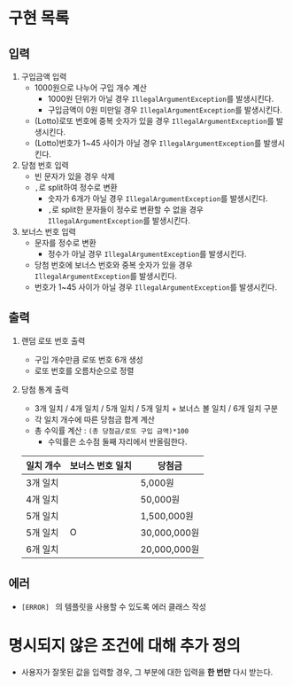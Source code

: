 # 구현 목록

## 입력
1. 구입금액 입력
   - 1000원으로 나누어 구입 개수 계산
     - 1000원 단위가 아닐 경우 `IllegalArgumentException`를 발생시킨다.
     - 구입금액이 0원 미만일 경우 `IllegalArgumentException`를 발생시킨다.
   - (Lotto)로또 번호에 중복 숫자가 있을 경우 `IllegalArgumentException`를 발생시킨다.
   - (Lotto)번호가 1~45 사이가 아닐 경우 `IllegalArgumentException`를 발생시킨다.
2. 당첨 번호 입력
   - 빈 문자가 있을 경우 삭제
   - `,`로 split하여 정수로 변환
     - 숫자가 6개가 아닐 경우 `IllegalArgumentException`를 발생시킨다.
     - `,`로 split한 문자들이 정수로 변환할 수 없을 경우 `IllegalArgumentException`를 발생시킨다.
3. 보너스 번호 입력
   - 문자를 정수로 변환
      - 정수가 아닐 경우 `IllegalArgumentException`를 발생시킨다.
   - 당첨 번호에 보너스 번호와 중복 숫자가 있을 경우 `IllegalArgumentException`를 발생시킨다.
   - 번호가 1~45 사이가 아닐 경우 `IllegalArgumentException`를 발생시킨다.

## 출력
1. 랜덤 로또 번호 출력
   - 구입 개수만큼 로또 번호 6개 생성
   - 로또 번호를 오름차순으로 정렬
2. 당첨 통계 출력
   - 3개 일치 / 4개 일치 / 5개 일치 / 5개 일치 + 보너스 볼 일치 / 6개 일치 구분
   - 각 일치 개수에 따른 당첨금 합계 계산
   - 총 수익률 계산 : `(총 당첨금/로또 구입 금액)*100`
     - 수익률은 소수점 둘째 자리에서 반올림한다.
   
   | 일치 개수 | 보너스 번호 일치 | 당첨금         |
   |-------|-----------|-------------|
   | 3개 일치 |           | 5,000원      |
   | 4개 일치 |           | 50,000원     |
   | 5개 일치 |           | 1,500,000원  |
   | 5개 일치 | O         | 30,000,000원 |
   | 6개 일치 |           | 20,000,000원 |


## 에러
- `[ERROR] ` 의 템플릿을 사용할 수 있도록 에러 클래스 작성


# 명시되지 않은 조건에 대해 추가 정의
- 사용자가 잘못된 값을 입력할 경우, 그 부분에 대한 입력을 **한 번만** 다시 받는다.
